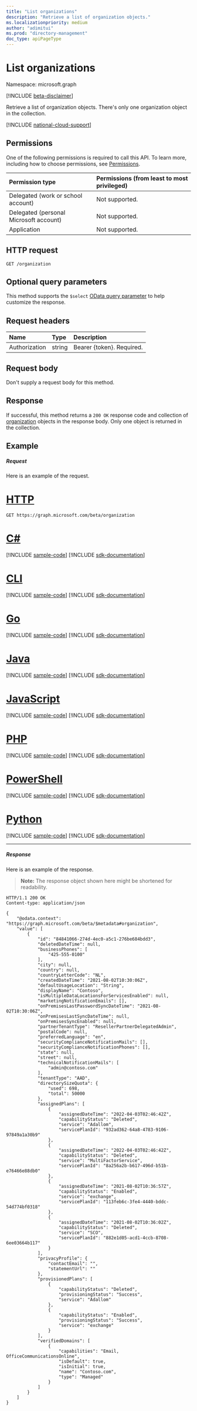 ```yaml
---
title: "List organizations"
description: "Retrieve a list of organization objects."
ms.localizationpriority: medium
author: "adimitui"
ms.prod: "directory-management"
doc_type: apiPageType
---
```


# List organizations

Namespace: microsoft.graph

[!INCLUDE [beta-disclaimer](../../includes/beta-disclaimer.md)]

Retrieve a list of organization objects. There's only one organization object in the collection.

[!INCLUDE [national-cloud-support](../../includes/all-clouds.md)]

## Permissions
One of the following permissions is required to call this API. To learn more, including how to choose permissions, see [Permissions](/graph/permissions-reference).

|Permission type      | Permissions (from least to most privileged)              |
|:--------------------|:---------------------------------------------------------|
|Delegated (work or school account) | Not supported.    |
|Delegated (personal Microsoft account) | Not supported.    |
|Application | Not supported. |

## HTTP request
<!-- { "blockType": "ignored" } -->
```http
GET /organization
```
## Optional query parameters
This method supports the `$select` [OData query parameter](/graph/query-parameters) to help customize the response.
## Request headers
| Name       | Type | Description|
|:-----------|:------|:----------|
| Authorization  | string  | Bearer {token}. Required. |

## Request body
Don't supply a request body for this method.

## Response

If successful, this method returns a `200 OK` response code and collection of [organization](../resources/organization.md) objects in the response body. Only one object is returned in the collection.
## Example
##### Request
Here is an example of the request.

# [HTTP](#tab/http)
<!-- {
  "blockType": "request",
  "name": "get_organization_2"
}-->
```msgraph-interactive
GET https://graph.microsoft.com/beta/organization
```

# [C#](#tab/csharp)
[!INCLUDE [sample-code](../includes/snippets/csharp/get-organization-2-csharp-snippets.md)]
[!INCLUDE [sdk-documentation](../includes/snippets/snippets-sdk-documentation-link.md)]

# [CLI](#tab/cli)
[!INCLUDE [sample-code](../includes/snippets/cli/get-organization-2-cli-snippets.md)]
[!INCLUDE [sdk-documentation](../includes/snippets/snippets-sdk-documentation-link.md)]

# [Go](#tab/go)
[!INCLUDE [sample-code](../includes/snippets/go/get-organization-2-go-snippets.md)]
[!INCLUDE [sdk-documentation](../includes/snippets/snippets-sdk-documentation-link.md)]

# [Java](#tab/java)
[!INCLUDE [sample-code](../includes/snippets/java/get-organization-2-java-snippets.md)]
[!INCLUDE [sdk-documentation](../includes/snippets/snippets-sdk-documentation-link.md)]

# [JavaScript](#tab/javascript)
[!INCLUDE [sample-code](../includes/snippets/javascript/get-organization-2-javascript-snippets.md)]
[!INCLUDE [sdk-documentation](../includes/snippets/snippets-sdk-documentation-link.md)]

# [PHP](#tab/php)
[!INCLUDE [sample-code](../includes/snippets/php/get-organization-2-php-snippets.md)]
[!INCLUDE [sdk-documentation](../includes/snippets/snippets-sdk-documentation-link.md)]

# [PowerShell](#tab/powershell)
[!INCLUDE [sample-code](../includes/snippets/powershell/get-organization-2-powershell-snippets.md)]
[!INCLUDE [sdk-documentation](../includes/snippets/snippets-sdk-documentation-link.md)]

# [Python](#tab/python)
[!INCLUDE [sample-code](../includes/snippets/python/get-organization-2-python-snippets.md)]
[!INCLUDE [sdk-documentation](../includes/snippets/snippets-sdk-documentation-link.md)]

---

##### Response
Here is an example of the response. 
>**Note:** The response object shown here might be shortened for readability.
<!-- {
  "blockType": "response",
  "truncated": true,
  "@odata.type": "microsoft.graph.organization",
  "isCollection": true
} -->
```http
HTTP/1.1 200 OK
Content-type: application/json

{
    "@odata.context": "https://graph.microsoft.com/beta/$metadata#organization",
    "value": [
        {
            "id": "84841066-274d-4ec0-a5c1-276be684bdd3",
            "deletedDateTime": null,
            "businessPhones": [
                "425-555-0100"
            ],
            "city": null,
            "country": null,
            "countryLetterCode": "NL",
            "createdDateTime": "2021-08-02T10:30:06Z",
            "defaultUsageLocation": "String",
            "displayName": "Contoso",
            "isMultipleDataLocationsForServicesEnabled": null,
            "marketingNotificationEmails": [],
            "onPremisesLastPasswordSyncDateTime": "2021-08-02T10:30:06Z",
            "onPremisesLastSyncDateTime": null,
            "onPremisesSyncEnabled": null,
            "partnerTenantType": "ResellerPartnerDelegatedAdmin",
            "postalCode": null,
            "preferredLanguage": "en",
            "securityComplianceNotificationMails": [],
            "securityComplianceNotificationPhones": [],
            "state": null,
            "street": null,
            "technicalNotificationMails": [
                "admin@contoso.com"
            ],
            "tenantType": "AAD",
            "directorySizeQuota": {
                "used": 698,
                "total": 50000
            },
            "assignedPlans": [
                {
                    "assignedDateTime": "2022-04-03T02:46:42Z",
                    "capabilityStatus": "Deleted",
                    "service": "Adallom",
                    "servicePlanId": "932ad362-64a8-4783-9106-97849a1a30b9"
                },
                {
                    "assignedDateTime": "2022-04-03T02:46:42Z",
                    "capabilityStatus": "Deleted",
                    "service": "MultiFactorService",
                    "servicePlanId": "8a256a2b-b617-496d-b51b-e76466e88db0"
                },
                {
                    "assignedDateTime": "2021-08-02T10:36:57Z",
                    "capabilityStatus": "Enabled",
                    "service": "exchange",
                    "servicePlanId": "113feb6c-3fe4-4440-bddc-54d774bf0318"
                },
                {
                    "assignedDateTime": "2021-08-02T10:36:02Z",
                    "capabilityStatus": "Deleted",
                    "service": "SCO",
                    "servicePlanId": "882e1d05-acd1-4ccb-8708-6ee03664b117"
                }
            ],
            "privacyProfile": {
                "contactEmail": "",
                "statementUrl": ""
            },
            "provisionedPlans": [
                {
                    "capabilityStatus": "Deleted",
                    "provisioningStatus": "Success",
                    "service": "Adallom"
                },
                {
                    "capabilityStatus": "Enabled",
                    "provisioningStatus": "Success",
                    "service": "exchange"
                }
            ],
            "verifiedDomains": [
                {
                    "capabilities": "Email, OfficeCommunicationsOnline",
                    "isDefault": true,
                    "isInitial": true,
                    "name": "Contoso.com",
                    "type": "Managed"
                }
            ]
        }
    ]
}
```

<!-- uuid: 8fcb5dbc-d5aa-4681-8e31-b001d5168d79
2015-10-25 14:57:30 UTC -->
<!--
{
  "type": "#page.annotation",
  "description": "List organization",
  "keywords": "",
  "section": "documentation",
  "tocPath": "",
  "suppressions": [
  ]
}
-->
